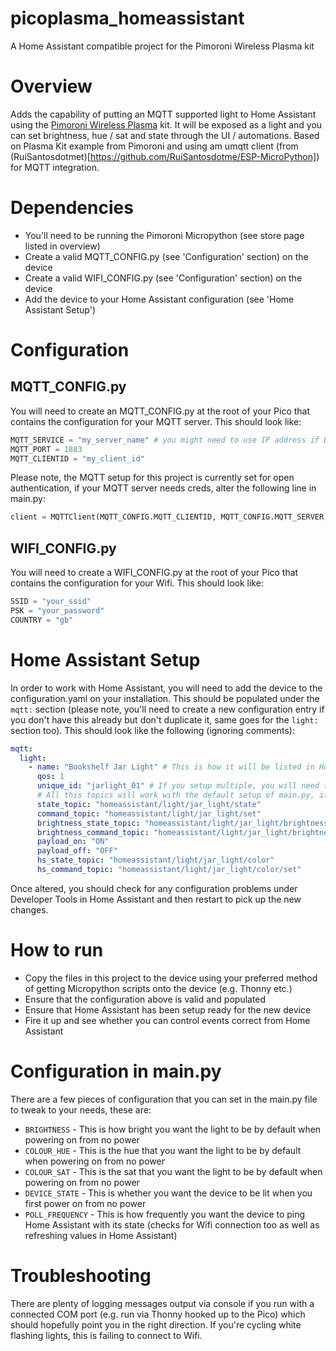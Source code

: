 # picoplasma_homeassistant
A Home Assistant compatible project for the Pimoroni Wireless Plasma kit

# Overview

Adds the capability of putting an MQTT supported light to Home Assistant using the [Pimoroni Wireless Plasma](https://shop.pimoroni.com/products/wireless-plasma-kit) kit. It will be exposed as a light and you can set brightness, hue / sat and state through the UI / automations. Based on Plasma Kit example from Pimoroni and using am umqtt client (from (RuiSantosdotmet)[https://github.com/RuiSantosdotme/ESP-MicroPython]) for MQTT integration.

# Dependencies

- You'll need to be running the Pimoroni Micropython (see store page listed in overview)
- Create a valid MQTT_CONFIG.py (see 'Configuration' section) on the device
- Create a valid WIFI_CONFIG.py (see 'Configuration' section) on the device
- Add the device to your Home Assistant configuration (see 'Home Assistant Setup')

# Configuration

## MQTT_CONFIG.py

You will need to create an MQTT_CONFIG.py at the root of your Pico that contains the configuration for your MQTT server. This should look like:

```python
MQTT_SERVICE = "my_server_name" # you might need to use IP address if DNS resolution is patchy
MQTT_PORT = 1883
MQTT_CLIENTID = "my_client_id"
```

Please note, the MQTT setup for this project is currently set for open authentication, if your MQTT server needs creds, alter the following line in main.py:

```python
client = MQTTClient(MQTT_CONFIG.MQTT_CLIENTID, MQTT_CONFIG.MQTT_SERVER, MQTT_CONFIG.MQTT_PORT, "username", "password", keepalive=3600)
```

## WIFI_CONFIG.py

You will need to create a WIFI_CONFIG.py at the root of your Pico that contains the configuration for your Wifi. This should look like:

```python
SSID = "your_ssid"
PSK = "your_password"
COUNTRY = "gb"
```

# Home Assistant Setup

In order to work with Home Assistant, you will need to add the device to the configuration.yaml on your installation. This should be populated under the ```mqtt:``` section (please note, you'll need to create a new configuration entry if you don't have this already but don't duplicate it, same goes for the ```light:``` section too). This should look like the following (ignoring comments):

```yaml
mqtt:
  light:
    - name: "Bookshelf Jar Light" # This is how it will be listed in Home Assistant
      qos: 1
      unique_id: "jarlight_01" # If you setup multiple, you will need to setup a unique id for each entry as well as altering topic names
      # All this topics will work with the default setup of main.py, if you want to run multiple, you will need to alter in both script and configuration in home assistant
      state_topic: "homeassistant/light/jar_light/state"
      command_topic: "homeassistant/light/jar_light/set"
      brightness_state_topic: "homeassistant/light/jar_light/brightness"
      brightness_command_topic: "homeassistant/light/jar_light/brightness/set"
      payload_on: "ON"
      payload_off: "OFF"
      hs_state_topic: "homeassistant/light/jar_light/color"
      hs_command_topic: "homeassistant/light/jar_light/color/set"
```

Once altered, you should check for any configuration problems under Developer Tools in Home Assistant and then restart to pick up the new changes.

# How to run

- Copy the files in this project to the device using your preferred method of getting Micropython scripts onto the device (e.g. Thonny etc.)
- Ensure that the configuration above is valid and populated
- Ensure that Home Assistant has been setup ready for the new device
- Fire it up and see whether you can control events correct from Home Assistant

# Configuration in main.py

There are a few pieces of configuration that you can set in the main.py file to tweak to your needs, these are:

- ```BRIGHTNESS``` - This is how bright you want the light to be by default when powering on from no power
- ```COLOUR_HUE``` - This is the hue that you want the light to be by default when powering on from no power
- ```COLOUR_SAT``` - This is the sat that you want the light to be by default when powering on from no power
- ```DEVICE_STATE``` - This is whether you want the device to be lit when you first power on from no power
- ```POLL_FREQUENCY``` - This is how frequently you want the device to ping Home Assistant with its state (checks for Wifi connection too as well as refreshing values in Home Assistant)

# Troubleshooting

There are plenty of logging messages output via console if you run with a connected COM port (e.g. run via Thonny hooked up to the Pico) which should hopefully point you in the right direction. If you're cycling white flashing lights, this is failing to connect to Wifi.
